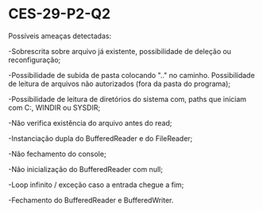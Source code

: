 # CES-29-P2-Q2
Possíveis ameaças detectadas:

-Sobrescrita sobre arquivo já existente, possibilidade de deleção ou reconfiguração;

-Possibilidade de subida de pasta colocando ".." no caminho. Possibilidade de leitura de arquivos não autorizados (fora da pasta do programa);

-Possibilidade de leitura de diretórios do sistema com, paths que iniciam com C:, WINDIR ou SYSDIR;

-Não verifica existência do arquivo antes do read;

-Instanciação dupla do BufferedReader e do FileReader;

-Não fechamento do console;

-Não inicialização do BufferedReader com null;

-Loop infinito / exceção caso a entrada chegue a fim;

-Fechamento do BufferedReader e BufferedWriter.

